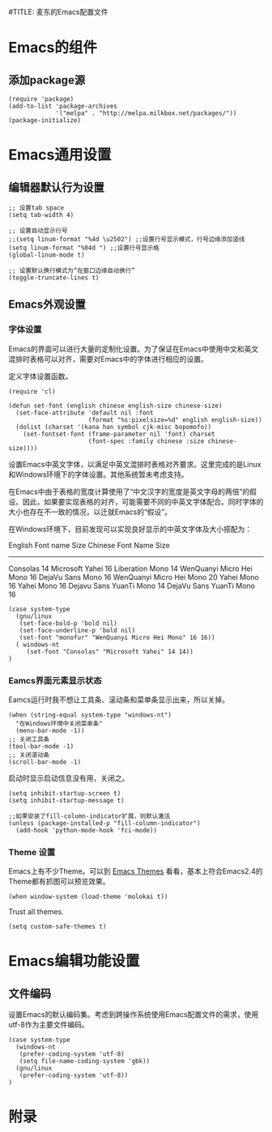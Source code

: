 \#TITLE: 麦东的Emacs配置文件

Emacs的组件
===========

添加package源
-------------

``` {.commonlisp}
(require 'package)
(add-to-list 'package-archives 
             '("melpa" . "http://melpa.milkbox.net/packages/"))
(package-initialize)
```

Emacs通用设置
=============

编辑器默认行为设置
------------------

``` {.commonlisp}
;; 设置tab space
(setq tab-width 4)

;; 设置自动显示行号
;;(setq linum-format "%4d \u2502") ;;设置行号显示模式，行号边缘添加竖线
(setq linum-format "%04d ") ;;设置行号显示格
(global-linum-mode t)

;; 设置默认换行模式为“在窗口边缘自动换行”
(toggle-truncate-lines t)
```

Emacs外观设置
-------------

### 字体设置

Emacs的界面可以进行大量的定制化设置。为了保证在Emacs中使用中文和英文混排时表格可以对齐，需要对Emacs中的字体进行相应的设置。

定义字体设置函数。

``` {.commonlisp}
(require 'cl)

(defun set-font (english chinese english-size chinese-size)
  (set-face-attribute 'default nil :font
                      (format "%s:pixelsize=%d" english english-size))
  (dolist (charset '(kana han symbol cjk-misc bopomofo))
    (set-fontset-font (frame-parameter nil 'font) charset
                      (font-spec :family chinese :size chinese-size))))
```

设置Emacs中英文字体，以满足中英文混排时表格对齐要求。这里完成的是Linux和Windows环境下的字体设置。其他系统暂未考虑支持。

在Emacs中由于表格的宽度计算使用了“中文汉字的宽度是英文字母的两倍”的假设。因此，如果要实现表格的对齐，可能需要不同的中英文字体配合。同时字体的大小也存在不一致的情况，以迁就Emacs的“假设”。

在Windows环境下，目前发现可以实现良好显示的中英文字体及大小搭配为：

  English Font name         Size   Chinese Font Name          Size
  ------------------------- ------ -------------------------- ------
  Consolas                  14     Microsoft Yahei            16
  Liberation Mono           14     WenQuanyi Micro Hei Mono   16
  DejaVu Sans Mono          16     WenQuanyi Micro Hei Mono   20
  Yahei Mono                16     Yahei Mono                 16
  Dejavu Sans YuanTi Mono   14     DejaVu Sans YuanTi Mono    16

``` {.commonlisp}
(case system-type
  (gnu/linux
   (set-face-bold-p 'bold nil)
   (set-face-underline-p 'bold nil)
   (set-font "monofur" "WenQuanyi Micro Hei Mono" 16 16))
  ( windows-nt
     (set-font "Consolas" "Microsoft Yahei" 14 14))
)
```

### Eamcs界面元素显示状态

Eamcs运行时我不想让工具条、滚动条和菜单条显示出来，所以关掉。

``` {.commonlisp}
(when (string-equal system-type "windows-nt")
  "在Windows环境中关闭菜单条"
  (menu-bar-mode -1))
;; 关闭工具条
(tool-bar-mode -1)
;; 关闭滚动条
(scroll-bar-mode -1)
```

启动时显示启动信息没有用，关闭之。

``` {.commonlisp}
(setq inhibit-startup-screen t)
(setq inhibit-startup-message t)

;;如果安装了fill-column-indicator扩展，则默认激活
(unless (package-installed-p "fill-column-indicator")
  (add-hook 'python-mode-hook 'fci-mode))
```

### Theme 设置

Emacs上有不少Theme。可以到 [Emacs
Themes](http://emacsthemes.caisah.info)
看看，基本上符合Emacs2.4的Theme都有抓图可以预览效果。

``` {.Emacs-lisp}
(when window-system (load-theme 'molokai t))
```

Trust all themes.

``` {.commonlisp}
(setq custom-safe-themes t)
```

Emacs编辑功能设置
=================

文件编码
--------

设置Emacs的默认编码集。考虑到跨操作系统使用Emacs配置文件的需求，使用utf-8作为主要文件编码。

``` {.Emacs-lisp}
(case system-type
  (windows-nt
   (prefer-coding-system 'utf-8)
   (setq file-name-coding-system 'gbk))
  (gnu/linux
   (prefer-coding-system 'utf-8))
)
```

附录
====
